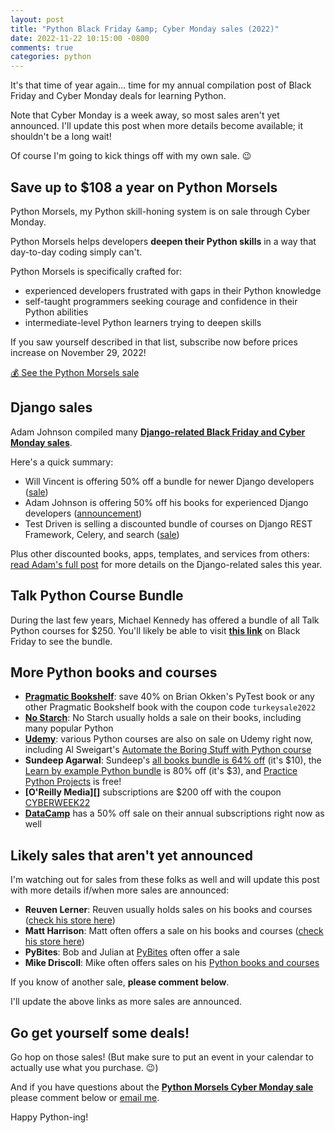 ```yaml
---
layout: post
title: "Python Black Friday &amp; Cyber Monday sales (2022)"
date: 2022-11-22 10:15:00 -0800
comments: true
categories: python
---
```



It's that time of year again… time for my annual compilation post of Black Friday and Cyber Monday deals for learning Python.

Note that Cyber Monday is a week away, so most sales aren't yet announced. I'll update this post when more details become available; it shouldn't be a long wait!

Of course I'm going to kick things off with my own sale. 😉


## Save up to $108 a year on Python Morsels

Python Morsels, my Python skill-honing system is on sale through Cyber Monday.

Python Morsels helps developers **deepen their Python skills** in a way that day-to-day coding simply can't.

Python Morsels is specifically crafted for:

- experienced developers frustrated with gaps in their Python knowledge
- self-taught programmers seeking courage and confidence in their Python abilities
- intermediate-level Python learners trying to deepen skills

If you saw yourself described in that list, subscribe now before prices increase on November 29, 2022!

<a href="https://trey.io/cyber-monday-sale-2022" class="subscribe-btn form-big">💰 See the Python Morsels sale</a>


## Django sales

Adam Johnson compiled many [**Django-related Black Friday and Cyber Monday sales**][adam post].

Here's a quick summary:

- Will Vincent is offering 50% off a bundle for newer Django developers ([sale](https://wsvincent.gumroad.com/l/bhylo/blackfriday2022))
- Adam Johnson is offering 50% off his books for experienced Django developers ([announcement][adam post])
- Test Driven is selling a discounted bundle of courses on Django REST Framework, Celery, and search ([sale](https://testdriven.io/bundle/django-black-friday/))

Plus other discounted books, apps, templates, and services from others: [read Adam's full post][adam post] for more details on the Django-related sales this year.


## Talk Python Course Bundle

During the last few years, Michael Kennedy has offered a bundle of all Talk Python courses for $250.
You'll likely be able to visit [**this link**](http://talkpython.fm/black-friday) on Black Friday to see the bundle.


## More Python books and courses

- **[Pragmatic Bookshelf][]**: save 40% on Brian Okken's PyTest book or any other Pragmatic Bookshelf book with the coupon code `turkeysale2022`
- **[No Starch][]**: No Starch usually holds a sale on their books, including many popular Python
- **[Udemy][]**: various Python courses are also on sale on Udemy right now, including Al Sweigart's [Automate the Boring Stuff with Python course](https://www.udemy.com/course/automate/)
- **Sundeep Agarwal**: Sundeep's [all books bundle is 64% off](https://learnbyexample.gumroad.com/l/all-books/FestiveOffer) (it's $10), the [Learn by example Python bundle](https://learnbyexample.gumroad.com/l/python-bundle/FestiveOffer) is 80% off (it's $3), and [Practice Python Projects](https://learnbyexample.gumroad.com/l/py_projects/FestiveOffer) is free!
- **[O'Reilly Media][]** subscriptions are $200 off with the coupon [CYBERWEEK22][oreilly]
- **[DataCamp][]** has a 50% off sale on their annual subscriptions right now as well


## Likely sales that aren't yet announced

I'm watching out for sales from these folks as well and will update this post with more details if/when more sales are announced:

- **Reuven Lerner**: Reuven usually holds sales on his books and courses ([check his store here][reuven sale])
- **Matt Harrison**: Matt often offers a sale on his books and courses ([check his store here][metasnake])
- **PyBites**: Bob and Julian at [PyBites][] often offer a sale
- **Mike Driscoll**: Mike often offers sales on his [Python books and courses][driscoll]

If you know of another sale, **please comment below**.

I'll update the above links as more sales are announced.


## Go get yourself some deals!

Go hop on those sales! (But make sure to put an event in your calendar to actually use what you purchase. 😉)

And if you have questions about the [**Python Morsels Cyber Monday sale**](https://trey.io/cyber-monday-sale-2022) please comment below or [email me][].

Happy Python-ing!


[adam post]: https://adamj.eu/tech/2022/11/21/django-black-friday-deals-2022/
[reuven sale]: https://store.lerner.co.il
[metasnake]: https://store.metasnake.com
[data school]: https://www.dataschool.io
[pybites]: https://pybit.es
[driscoll]: https://driscollis.gumroad.com
[sundeep]: https://learnbyexample.gumroad.com
[pragmatic bookshelf]: https://pragprog.com/
[email me]: mailto:he&#108;p&#64;&#112;%7&#57;th%6Fnmo&#114;s%6&#53;ls&#46;&#99;&#111;m
[no starch]: https://nostarch.com/catalog/python
[udemy]: https://udemy.com
[datacamp]: https://www.datacamp.com/promo/black-friday-2022
[oreilly]: https://www.oreilly.com/online-learning/cyber-monday-2022.html
